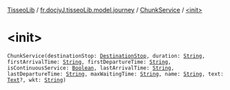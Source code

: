 [TisseoLib](../../index.md) / [fr.docjyJ.tisseoLib.model.journey](../index.md) / [ChunkService](index.md) / [&lt;init&gt;](./-init-.md)

# &lt;init&gt;

`ChunkService(destinationStop: `[`DestinationStop`](../-destination-stop/index.md)`, duration: `[`String`](https://kotlinlang.org/api/latest/jvm/stdlib/kotlin/-string/index.html)`, firstArrivalTime: `[`String`](https://kotlinlang.org/api/latest/jvm/stdlib/kotlin/-string/index.html)`, firstDepartureTime: `[`String`](https://kotlinlang.org/api/latest/jvm/stdlib/kotlin/-string/index.html)`, isContinuousService: `[`Boolean`](https://kotlinlang.org/api/latest/jvm/stdlib/kotlin/-boolean/index.html)`, lastArrivalTime: `[`String`](https://kotlinlang.org/api/latest/jvm/stdlib/kotlin/-string/index.html)`, lastDepartureTime: `[`String`](https://kotlinlang.org/api/latest/jvm/stdlib/kotlin/-string/index.html)`, maxWaitingTime: `[`String`](https://kotlinlang.org/api/latest/jvm/stdlib/kotlin/-string/index.html)`, name: `[`String`](https://kotlinlang.org/api/latest/jvm/stdlib/kotlin/-string/index.html)`, text: `[`Text`](../-text/index.md)`?, wkt: `[`String`](https://kotlinlang.org/api/latest/jvm/stdlib/kotlin/-string/index.html)`)`